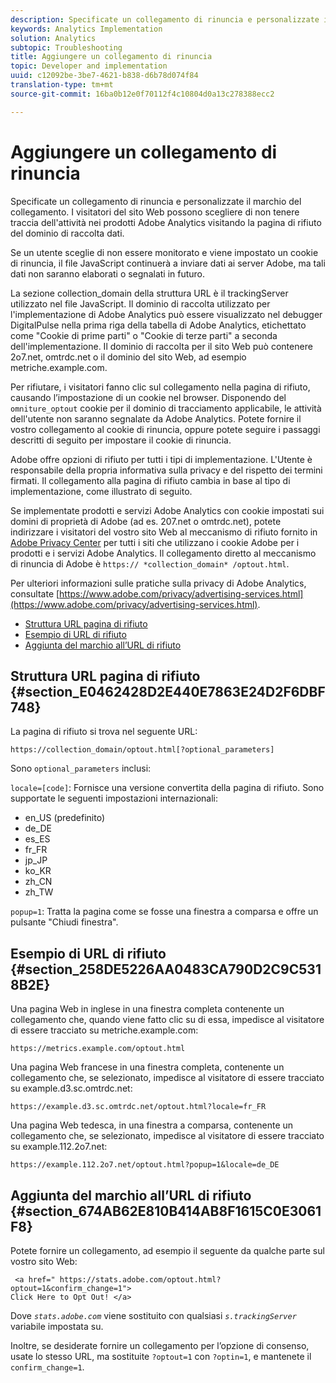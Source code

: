 ```yaml
---
description: Specificate un collegamento di rinuncia e personalizzate il marchio del collegamento. I visitatori del sito Web possono scegliere di non tenere traccia dell'attività nei prodotti Adobe Analytics visitando la pagina di rifiuto del dominio di raccolta dati.
keywords: Analytics Implementation
solution: Analytics
subtopic: Troubleshooting
title: Aggiungere un collegamento di rinuncia
topic: Developer and implementation
uuid: c12092be-3be7-4621-b838-d6b78d074f84
translation-type: tm+mt
source-git-commit: 16ba0b12e0f70112f4c10804d0a13c278388ecc2

---
```



# Aggiungere un collegamento di rinuncia

Specificate un collegamento di rinuncia e personalizzate il marchio del collegamento. I visitatori del sito Web possono scegliere di non tenere traccia dell'attività nei prodotti Adobe Analytics visitando la pagina di rifiuto del dominio di raccolta dati.

Se un utente sceglie di non essere monitorato e viene impostato un cookie di rinuncia, il file JavaScript continuerà a inviare dati ai server Adobe, ma tali dati non saranno elaborati o segnalati in futuro.

La sezione collection_domain della struttura URL è il trackingServer utilizzato nel file JavaScript. Il dominio di raccolta utilizzato per l'implementazione di Adobe Analytics può essere visualizzato nel debugger DigitalPulse nella prima riga della tabella di Adobe Analytics, etichettato come "Cookie di prime parti" o "Cookie di terze parti" a seconda dell'implementazione. Il dominio di raccolta per il sito Web può contenere 2o7.net, omtrdc.net o il dominio del sito Web, ad esempio metriche.example.com.

Per rifiutare, i visitatori fanno clic sul collegamento nella pagina di rifiuto, causando l’impostazione di un cookie nel browser. Disponendo del `omniture_optout` cookie per il dominio di tracciamento applicabile, le attività dell'utente non saranno segnalate da Adobe Analytics. Potete fornire il vostro collegamento al cookie di rinuncia, oppure potete seguire i passaggi descritti di seguito per impostare il cookie di rinuncia.

Adobe offre opzioni di rifiuto per tutti i tipi di implementazione. L'Utente è responsabile della propria informativa sulla privacy e del rispetto dei termini firmati. Il collegamento alla pagina di rifiuto cambia in base al tipo di implementazione, come illustrato di seguito.

Se implementate prodotti e servizi Adobe Analytics con cookie impostati sui domini di proprietà di Adobe (ad es. 207.net o omtrdc.net), potete indirizzare i visitatori del vostro sito Web al meccanismo di rifiuto fornito in [Adobe Privacy Center](https://www.adobe.com/privacy/opt-out.html) per tutti i siti che utilizzano i cookie Adobe per i prodotti e i servizi Adobe Analytics. Il collegamento diretto al meccanismo di rinuncia di Adobe è `https:// *collection_domain* /optout.html`.

Per ulteriori informazioni sulle pratiche sulla privacy di Adobe Analytics, consultate [https://www.adobe.com/privacy/advertising-services.html](https://www.adobe.com/privacy/advertising-services.html).

* [Struttura URL pagina di rifiuto](/help/implement/js-implementation/data-collection/opt-out-link.md#section_E0462428D2E440E7863E24D2F6DBF748)
* [Esempio di URL di rifiuto](/help/implement/js-implementation/data-collection/opt-out-link.md#section_258DE5226AA0483CA790D2C9C5318B2E)
* [Aggiunta del marchio all’URL di rifiuto](/help/implement/js-implementation/data-collection/opt-out-link.md#section_674AB62E810B414AB8F1615C0E3061F8)

## Struttura URL pagina di rifiuto {#section_E0462428D2E440E7863E24D2F6DBF748}

La pagina di rifiuto si trova nel seguente URL:

```
https://collection_domain/optout.html[?optional_parameters]
```

Sono `optional_parameters` inclusi:

`locale=[code]`: Fornisce una versione convertita della pagina di rifiuto. Sono supportate le seguenti impostazioni internazionali:

* en_US (predefinito)
* de_DE
* es_ES
* fr_FR
* jp_JP
* ko_KR
* zh_CN
* zh_TW

`popup=1`: Tratta la pagina come se fosse una finestra a comparsa e offre un pulsante "Chiudi finestra".

## Esempio di URL di rifiuto {#section_258DE5226AA0483CA790D2C9C5318B2E}

Una pagina Web in inglese in una finestra completa contenente un collegamento che, quando viene fatto clic su di essa, impedisce al visitatore di essere tracciato su metriche.example.com:

```
https://metrics.example.com/optout.html
```

Una pagina Web francese in una finestra completa, contenente un collegamento che, se selezionato, impedisce al visitatore di essere tracciato su example.d3.sc.omtrdc.net:

```
https://example.d3.sc.omtrdc.net/optout.html?locale=fr_FR
```

Una pagina Web tedesca, in una finestra a comparsa, contenente un collegamento che, se selezionato, impedisce al visitatore di essere tracciato su example.112.2o7.net:

```
https://example.112.2o7.net/optout.html?popup=1&locale=de_DE
```

## Aggiunta del marchio all’URL di rifiuto {#section_674AB62E810B414AB8F1615C0E3061F8}

Potete fornire un collegamento, ad esempio il seguente da qualche parte sul vostro sito Web:

```
 <a href=" https://stats.adobe.com/optout.html?optout=1&confirm_change=1">
Click Here to Opt Out! </a>
```

Dove *`stats.adobe.com`* viene sostituito con qualsiasi *`s.trackingServer`* variabile impostata su.

Inoltre, se desiderate fornire un collegamento per l’opzione di consenso, usate lo stesso URL, ma sostituite `?optout=1` con `?optin=1`, e mantenete il `confirm_change=1`.
